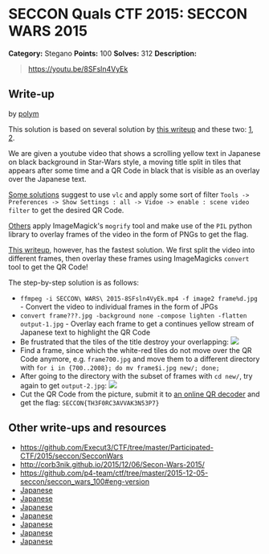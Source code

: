 # SECCON Quals CTF 2015: SECCON WARS 2015

**Category:** Stegano
**Points:** 100
**Solves:** 312
**Description:**

> <https://youtu.be/8SFsln4VyEk>


## Write-up

by [polym](https://github.com/abpolym)

This solution is based on several solution by [this writeup](https://hackmd.io/s/VJKXiph4x) and these two: [1](https://github.com/Execut3/CTF/tree/master/Participated-CTF/2015/seccon/SecconWars), [2](http://hfukuda.hatenablog.com/entry/2015/12/07/235823).

We are given a youtube video that shows a scrolling yellow text in Japanese on black background in Star-Wars style, a moving title split in tiles that appears after some time and a QR Code in black that is visible as an overlay over the Japanese text.

[Some solutions](https://github.com/Execut3/CTF/tree/master/Participated-CTF/2015/seccon/SecconWars) suggest to use `vlc` and apply some sort of filter `Tools -> Preferences -> Show Settings : all -> Vidoe -> enable : scene video filter` to get the desired QR Code.

[Others](http://hfukuda.hatenablog.com/entry/2015/12/07/235823) apply ImageMagick's `mogrify` tool and make use of the `PIL` python library to overlay frames of the video in the form of PNGs to get the flag.

[This writeup](https://hackmd.io/s/VJKXiph4x), however, has the fastest solution. We first split the video into different frames, then overlay these frames using ImageMagicks `convert` tool to get the QR Code!

The step-by-step solution is as follows:

* `ffmpeg -i SECCON\ WARS\ 2015-8SFsln4VyEk.mp4 -f image2 frame%d.jpg` - Convert the video to individual frames in the form of JPGs
* `convert frame???.jpg -background none -compose lighten -flatten output-1.jpg` - Overlay each frame to get a continues yellow stream of Japanese text to highlight the QR Code
* Be frustrated that the tiles of the title destroy your overlapping:
![](./output-1.jpg)
* Find a frame, since which the white-red tiles do not move over the QR Code anymore, e.g. `frame700.jpg` and move them to a different directory with `for i in {700..2008}; do mv frame$i.jpg new/; done;`
* After going to the directory with the subset of frames with `cd new/`, try again to get `output-2.jpg`:
![](./output-2.jpg)
* Cut the QR Code from the picture, submit it to [an online QR decoder](https://zxing.org/w/decode.jspx) and get the flag: `SECCON{TH3F0RC3AVVAK3N53P7}`

## Other write-ups and resources

* <https://github.com/Execut3/CTF/tree/master/Participated-CTF/2015/seccon/SecconWars>
* <http://corb3nik.github.io/2015/12/06/Secon-Wars-2015/>
* <https://github.com/p4-team/ctf/tree/master/2015-12-05-seccon/seccon_wars_100#eng-version>
* [Japanese](http://katc.hateblo.jp/entry/2015/12/06/185159)
* [Japanese](http://iwasi.hatenablog.jp/entry/2015/12/06/190557)
* [Japanese](http://akashisn.azurewebsites.net/2015/12/06/seccon-2015-online-ctf-write-up/)
* [Japanese](http://nononono.sakura.ne.jp/blog/2015-1206/)
* [Japanese](https://hackmd.io/s/VJKXiph4x)
* [Japanese](http://hfukuda.hatenablog.com/entry/2015/12/07/235823)
* [Japanese](https://docs.google.com/document/d/1GEdzPOohsiWt8EPojNazlVPuNFZpQ9FOQxb-E7sfzSQ)
